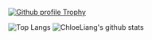 [![Github profile Trophy](https://github-profile-trophy.vercel.app/?username=ChloeLiang)](https://github.com/ryo-ma/github-profile-trophy)

![Top Langs](https://github-readme-stats.vercel.app/api/top-langs/?username=ChloeLiang)
![ChloeLiang's github stats](https://github-readme-stats.vercel.app/api?username=ChloeLiang&show_icons=true&count_private=true&line_height=40&include_all_commits=true)
